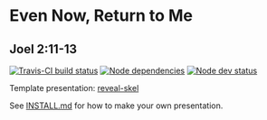 # Even Now, Return to Me
## Joel 2:11-13

[![Travis-CI build status](https://travis-ci.org/sermons/even-now.svg)](https://travis-ci.org/sermons/even-now)
[![Node dependencies](https://david-dm.org/sermons/even-now.svg)](https://david-dm.org/sermons/even-now)
[![Node dev status](https://david-dm.org/sermons/even-now/dev-status.svg)](https://david-dm.org/sermons/even-now#info=devDependencies)

Template presentation: [reveal-skel](https://github.com/sermons/reveal-skel)

See [INSTALL.md](INSTALL.md)
for how to make your own presentation.
